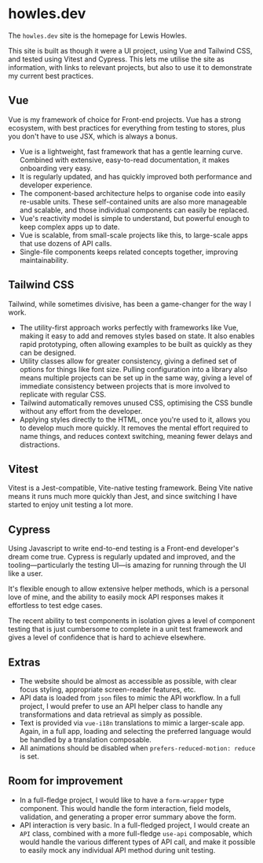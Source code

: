 # howles.dev

The `howles.dev` site is the homepage for Lewis Howles.

This site is built as though it were a UI project, using Vue and Tailwind CSS, and tested using Vitest and Cypress. This lets me utilise the site as information, with links to relevant projects, but also to use it to demonstrate my current best practices.

## Vue

Vue is my framework of choice for Front-end projects. Vue has a strong ecosystem, with best practices for everything from testing to stores, plus you don't have to use JSX, which is always a bonus.

- Vue is a lightweight, fast framework that has a gentle learning curve. Combined with extensive, easy-to-read documentation, it makes onboarding very easy.
- It is regularly updated, and has quickly improved both performance and developer experience.
- The component-based architecture helps to organise code into easily re-usable units. These self-contained units are also more manageable and scalable, and those individual components can easily be replaced.
- Vue's reactivity model is simple to understand, but powerful enough to keep complex apps up to date.
- Vue is scalable, from small-scale projects like this, to large-scale apps that use dozens of API calls.
- Single-file components keeps related concepts together, improving maintainability.

## Tailwind CSS

Tailwind, while sometimes divisive, has been a game-changer for the way I work.

- The utility-first approach works perfectly with frameworks like Vue, making it easy to add and removes styles based on state. It also enables rapid prototyping, often allowing examples to be built as quickly as they can be designed.
- Utility classes allow for greater consistency, giving a defined set of options for things like font size. Pulling configuration into a library also means multiple projects can be set up in the same way, giving a level of immediate consistency between projects that is more involved to replicate with regular CSS.
- Tailwind automatically removes unused CSS, optimising the CSS bundle without any effort from the developer.
- Applying styles directly to the HTML, once you're used to it, allows you to develop much more quickly. It removes the mental effort required to name things, and reduces context switching, meaning fewer delays and distractions.

## Vitest

Vitest is a Jest-compatible, Vite-native testing framework. Being Vite native means it runs much more quickly than Jest, and since switching I have started to enjoy unit testing a lot more.

## Cypress

Using Javascript to write end-to-end testing is a Front-end developer's dream come true. Cypress is regularly updated and improved, and the tooling—particularly the testing UI—is amazing for running through the UI like a user.

It's flexible enough to allow extensive helper methods, which is a personal love of mine, and the ability to easily mock API responses makes it effortless to test edge cases.

The recent ability to test components in isolation gives a level of component testing that is just cumbersome to complete in a unit test framework and gives a level of confidence that is hard to achieve elsewhere.

## Extras

- The website should be almost as accessible as possible, with clear focus styling, appropriate screen-reader features, etc.
- API data is loaded from `json` files to mimic the API workflow. In a full project, I would prefer to use an API helper class to handle any transformations and data retrieval as simply as possible.
- Text is provided via `vue-i18n` translations to mimic a larger-scale app. Again, in a full app, loading and selecting the preferred language would be handled by a translation composable.
- All animations should be disabled when `prefers-reduced-motion: reduce` is set.

## Room for improvement

- In a full-fledge project, I would like to have a `form-wrapper` type component. This would handle the form interaction, field models, validation, and generating a proper error summary above the form.
- API interaction is very basic. In a full-fledged project, I would create an `API` class, combined with a more full-fledge `use-api` composable, which would handle the various different types of API call, and make it possible to easily mock any individual API method during unit testing.
